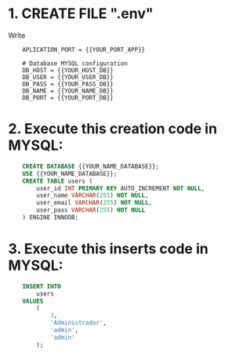 # 1. CREATE FILE ".env"

Write

```env
    APLICATION_PORT = {{YOUR_PORT_APP}}

    # Database MYSQL configuration
    DB_HOST = {{YOUR_HOST_DB}}
    DB_USER = {{YOUR_USER_DB}}
    DB_PASS = {{YOUR_PASS_DB}}
    DB_NAME = {{YOUR_NAME_DB}}
    DB_PORT = {{YOUR_PORT_DB}}
```

# 2. Execute this creation code in MYSQL:

```sql
    CREATE DATABASE {{YOUR_NAME_DATABASE}};
    USE {{YOUR_NAME_DATABASE}};
    CREATE TABLE users (
        user_id INT PRIMARY KEY AUTO_INCREMENT NOT NULL,
        user_name VARCHAR(255) NOT NULL,
        user_email VARCHAR(255) NOT NULL,
        user_pass VARCHAR(255) NOT NULL
    ) ENGINE INNODB;
```

# 3. Execute this inserts code in MYSQL:

```sql
    INSERT INTO
        users
    VALUES
        (
            1,
            'Administrador',
            'admin',
            'admin'
        );
```
